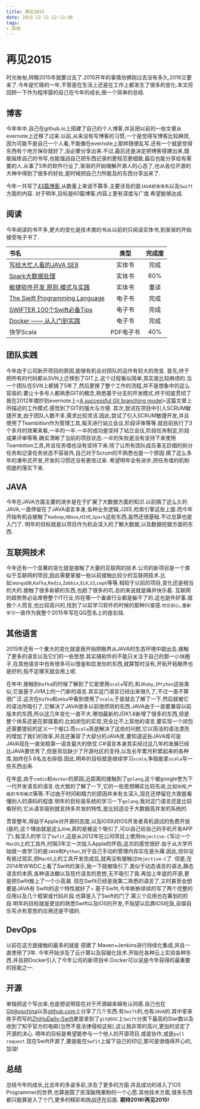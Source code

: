 ```yaml
---
title: 再见2015
date: 2015-12-31 22:13:48
tags:
- 其他
---
```


# 再见2015

时光匆匆,转眼2015年就要过去了.2015开年的事情仿佛刚过去没有多久,2016又要来了.今年是忙碌的一年,不管是在生活上还是在工作上都发生了很多的变化.本文将回顾一下作为程序猿的自己在今年的成长,做一个简单的总结.

## 博客

今年年中,自己在github.io上搭建了自己的个人博客,并且把以前的一些文章从evernote上迁移了过来.以前,从来没有写博客的习惯,一个是觉得写博客比较麻烦,因为可能不是自己一个人看,不能像在evernote上那样随便乱写.还有一个就是觉得东西有个地方保存就好了,没必要分享出来.不过,最后还是决定把博客搭建出来,既能锻炼自己的书写,也能强迫自己把东西记录的更规范更细致,最后也能分享给有需要的人.从事了5年的软件行业了,渐渐的开始理解开源人的心态了,也从各位开源的大神中得到了很多的好处,是时候把自己力所能及的东西分享出来了.

今年一共写了[43篇博客](/archives/2015),从数量上来说不算多.主要涉及的是`JAVA研发体系`以及`Swift`方面的内容.
对于明年,目标是60篇博客,内容上更有深度与广度.希望能够达成.

<!--more-->

## 阅读
今年阅读的书不多,更大的变化是技术类的书从以前的只阅读实体书,到渐渐的开始接受电子书了.

|书名|类型|完成度|
|:--|:--:|:--:|
|[写给大忙人看的JAVA SE8](http://book.douban.com/subject/26274206/)|实体书|完成|
|[Spark大数据处理](http://book.douban.com/subject/26261153/)|实体书|60%|
|[敏捷软件开发 原则,模式与实践](http://book.douban.com/subject/2347790/)|实体书|重读|
|[The Swift Programming Language](https://github.com/numbbbbb/the-swift-programming-language-in-chinese)|电子书|完成|
|[SWIFTER 100个Swift必备Tips](https://leanpub.com/swifter)|电子书|完成|
|[Docker —— 从入门到实践](https://www.gitbook.com/book/yeasy/docker_practice/details)|电子书|完成|
|快学Scala|PDF电子书|40%|

## 团队实践
今年由于公司新开项目的原因,能够有机会对团队的运作有较大的改变.
首先,终于把所有的代码都从SVN上迁移到了GIT上.这个过程看似简单,其实是比较麻烦的.当一个团队在SVN上都搞了5年了,然后更换了整个工作的流程,并不是想象中的这么容易的.要让十多号人都熟悉GIT的概念,熟悉基于分支的开发模式.终于彻底贯彻了我在2012年摘抄到evernote上<[A successful Git branching model](/2012/08/18/A-successful-Git-branching-model/)>这篇文章上所描述的工作模式.感觉到了GIT的强大与方便.
其次,尝试在项目中引入SCRUM敏捷开发,由于团队人数不多,需求比较灵活.因此,尝试了引入SCRUM敏捷开发,并且使用了Teambition作为管理工具,每天进行站立会议,阶段评审等等.就目前执行了3个多月的效果来看,一半的一半.一半的成功是坚持了站立会议,阶段任务制定,阶段成果评审等等,确实清晰了当前的项目状态.一半的失败是没有坚持下来使用Teambition工具,并且任务墙也没有坚持下来.除了让所有团队成员事无巨细的拆分任务和记录任务状态不容易外,自己对于Scrum的不熟悉也是一个原因.搞了这么多年的瀑布式开发,开发的习惯还没有更改过来.
希望明年会有进步,把任务墙的机制彻底的落实下来.

## JAVA
今年在JAVA方面主要的进步是在于扩展了大数据方面的知识.以前搞了这么久的JAVA,一直停留在了JAVA语言本身,各种业务逻辑,J2EE,检索引擎这些上面.而今年开始有机会接触了`Hadoop`,`HBase`,`HIVE`,`Spark`这些东西,虽然还很基础.不过总算也是入门了.
明年的目标就是以项目作为机会深入的了解大数据,以及数据挖掘方面的东西.

## 互联网技术
今年还有一个显著的变化就是接触了大量的互联网的技术.公司的新项目是一个类似于互联网的项目,因此需要掌握一些以前接触比较少的互联网技术.比如:`mongoDB`,`Kafka`,`Redis`,`Zabbix`,`ELK`,`S3`,`ceph`等等.相较于以前的项目,变化还是相当的大的.接触了很多新颖的东西,也趟了很多的坑.总的来说就是痛并快乐着.
互联网的趋势势必会席卷整个IT行业,你在哪一个垂直行业都是躲不了的.这也是件好事.就我个人而言,也比较高兴的,找到了以前学习软件的时候的那种兴奋感.`勿忘初心,重新学习`一直作为我整个2015年写在QQ签名上的座右铭.

## 其他语言
2015年还有一个重大的变化就是我开始把眼界从JAVA的生态环境中跳出去.接触了更多的语言以及它们的一些思想.其实搞软件的不能只关注于自己的那一小块圈子,在其他语言中也有很多可以借鉴和启发你的东西,就算暂时没有,开拓开拓眼界也是好的,指不定哪天就会用上呢.

在年中,接触到`Kafka`的时候了解到了它是使用`scala`写的,和`JRuby`,`JPtyhon`这些类似,它是基于JVM上的一门新的语言.其实这门语言已经出来很久了,不过一直不算很广泛.这次在`Kafka`和`akka`中看到使用了`scala`,于是就去了解了一下.然后就被它的语法所吸引了,它解决了JAVA很多以前很烦琐的东西.JAVA由于一直要兼容以前版本的东西,所以这几年变化一直不大.哪怕最新的JDK1.8新增了很多的东西,但是整个体系还是在那摆着的.比如闭包的实现,完全比不上其他的语言,要实现一个闭包还需要提前的定义一个接口.而`scala`真是解决了这些的问题,它以简洁的语法漂亮的增加了我们的效率,并且还兼容了大部分的JAVA库,要知道这些JAVA库可是JAVA现在一直坐稳第一语言最大的依仗.C#语言本身其实经过这几年的发展已经比JAVA要优秀了,但是背后缺少了开源社区的支持,以及长年累月积累起来的各种库,始终在5 6名左右徘徊.因此,明年的目标就是继续学习`scala`,争取能拿`scala`写一些东西出来.

在年底,由于`codis`和`docker`的原因,近距离的接触到了`golang`,这个被google誉为下一代开发语言的语言.也大致的了解了一下,它的一些思想确实比较先进,比如`协程`,`严格的书写格式`等等.不过由于时间和精力的原因并未有太深入,现在还停留在大致能看懂别人的源码的程度.明年的目标是系统的学习一下`golang`.我对这门语言还是比较看好的,它从语言级别就支持多并发的特性,是比较适合于大数据高并发的系统的.

贯穿整年,得益于Apple对开源的态度,以及IOS9对IOS开发者真机调试的免费开放(是的,这个理由就是这么low,真的是被这个吸引了,可以自己给自己的手机开发APP了).我深入的学习了`Swfit`,这是从2012年在公司项目上使用`Objective-C`写过一个`MacOS`上的工具外,时隔3年又一次投入Apple的怀抱,这次的感觉很好.由于从大学开始就一直学习的是`JAVA`和`Python`,对于自己手动的管理内存实在是头痛.因此,信仰没有抵过现实,把`MacOS`上的工具开发完成后,就再没有接触过`Objective-C`了.
但是,在2014年WWDC上看了Swift的演示,我一下就被吸引了.类似于动态语言的语法,静态语言的本质,各种语法糖以及现代语言的思想,无不吸引了我.再加上年底的开源,更是把Swfit推上了一个小高潮.
现在Swfit已经是我第二熟悉的语言了,又时甚至会想要是JAVA有 Swfit的这个特性就好了~
基于Swfit,今年断断续续的写了两个完整的应用以及几个框架或代码片段.也算是入了Swift的门了.第三个应用也在筹划的阶段.明年的目标就是更加的熟悉Swift以及IOS的开发,不指望以后靠IOS吃饭,自娱自乐写点有意思的应用还是不错的.

## DevOps
以前在这方面接触的最多的就是 搭建了 Maven+Jenkins进行持续化集成,并且一直使用了3年.
今年开始涉及了云计算以及容器化技术.开始在各种云上实验各种东西.并且把Docker引入了今年公司的新项目中.Docker可以说是今年获得的最重要的技能之一.

## 开源
单独把这个写出来,也是想说明现在对于开源越来越有认同感.自己也在[Git@oschina](http://git.oschina.net)以及[github.com](https://github.com/sunxiang0918)上分享了几个东西.有`Swift`的,也有`JAVA`的.其中拿来练手而写的[ZhiHuDaily-Swift](http://git.oschina.net/xycm/ZhiHuDaily-Swift)更是拿到了`git@OSC`上`Swift`分类下最高的Star数以及收到了知乎官方的电邮(当然不是法律侵权这些),这让我非常的高兴,更加的坚定了开源的决心.
明年的目标是希望能参与一个他人的开源项目,或是协作,或是`pull request`.现在Swift开源了,要是能在`Swfit`上留下自己的印记,那可是很值得开心的,加油!

## 总结
总结今年的成长,比去年的多姿多彩,涉及了更多的方面.并且成功的进入了IOS Programmer的世界,也算是圆了资深脑残果粉的一个心愿.其他技术方面,很多东西都只能算是入了个门,更多的精彩和挑战还在后面.
**期待2016!再见2015!**

